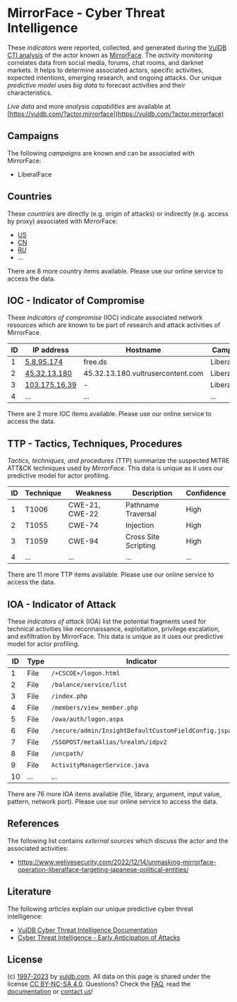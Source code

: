 # MirrorFace - Cyber Threat Intelligence

These _indicators_ were reported, collected, and generated during the [VulDB CTI analysis](https://vuldb.com/?kb.cti) of the actor known as [MirrorFace](https://vuldb.com/?actor.mirrorface). The _activity monitoring_ correlates data from social media, forums, chat rooms, and darknet markets. It helps to determine associated actors, specific activities, expected intentions, emerging research, and ongoing attacks. Our unique _predictive model_ uses _big data_ to forecast activities and their characteristics.

_Live data_ and more _analysis capabilities_ are available at [https://vuldb.com/?actor.mirrorface](https://vuldb.com/?actor.mirrorface)

## Campaigns

The following _campaigns_ are known and can be associated with MirrorFace:

* LiberalFace

## Countries

These _countries_ are directly (e.g. origin of attacks) or indirectly (e.g. access by proxy) associated with MirrorFace:

* [US](https://vuldb.com/?country.us)
* [CN](https://vuldb.com/?country.cn)
* [RU](https://vuldb.com/?country.ru)
* ...

There are 8 more country items available. Please use our online service to access the data.

## IOC - Indicator of Compromise

These _indicators of compromise_ (IOC) indicate associated network resources which are known to be part of research and attack activities of MirrorFace.

ID | IP address | Hostname | Campaign | Confidence
-- | ---------- | -------- | -------- | ----------
1 | [5.8.95.174](https://vuldb.com/?ip.5.8.95.174) | free.ds | LiberalFace | High
2 | [45.32.13.180](https://vuldb.com/?ip.45.32.13.180) | 45.32.13.180.vultrusercontent.com | LiberalFace | High
3 | [103.175.16.39](https://vuldb.com/?ip.103.175.16.39) | - | LiberalFace | High
4 | ... | ... | ... | ...

There are 2 more IOC items available. Please use our online service to access the data.

## TTP - Tactics, Techniques, Procedures

_Tactics, techniques, and procedures_ (TTP) summarize the suspected MITRE ATT&CK techniques used by _MirrorFace_. This data is unique as it uses our predictive model for actor profiling.

ID | Technique | Weakness | Description | Confidence
-- | --------- | -------- | ----------- | ----------
1 | T1006 | CWE-21, CWE-22 | Pathname Traversal | High
2 | T1055 | CWE-74 | Injection | High
3 | T1059 | CWE-94 | Cross Site Scripting | High
4 | ... | ... | ... | ...

There are 11 more TTP items available. Please use our online service to access the data.

## IOA - Indicator of Attack

These _indicators of attack_ (IOA) list the potential fragments used for technical activities like reconnaissance, exploitation, privilege escalation, and exfiltration by MirrorFace. This data is unique as it uses our predictive model for actor profiling.

ID | Type | Indicator | Confidence
-- | ---- | --------- | ----------
1 | File | `/+CSCOE+/logon.html` | High
2 | File | `/balance/service/list` | High
3 | File | `/index.php` | Medium
4 | File | `/members/view_member.php` | High
5 | File | `/owa/auth/logon.aspx` | High
6 | File | `/secure/admin/InsightDefaultCustomFieldConfig.jspa` | High
7 | File | `/SSOPOST/metaAlias/%realm%/idpv2` | High
8 | File | `/uncpath/` | Medium
9 | File | `ActivityManagerService.java` | High
10 | ... | ... | ...

There are 76 more IOA items available (file, library, argument, input value, pattern, network port). Please use our online service to access the data.

## References

The following list contains _external sources_ which discuss the actor and the associated activities:

* https://www.welivesecurity.com/2022/12/14/unmasking-mirrorface-operation-liberalface-targeting-japanese-political-entities/

## Literature

The following _articles_ explain our unique predictive cyber threat intelligence:

* [VulDB Cyber Threat Intelligence Documentation](https://vuldb.com/?kb.cti)
* [Cyber Threat Intelligence - Early Anticipation of Attacks](https://www.scip.ch/en/?labs.20201022)

## License

(c) [1997-2023](https://vuldb.com/?kb.changelog) by [vuldb.com](https://vuldb.com/?kb.about). All data on this page is shared under the license [CC BY-NC-SA 4.0](https://creativecommons.org/licenses/by-nc-sa/4.0/). Questions? Check the [FAQ](https://vuldb.com/?kb.faq), read the [documentation](https://vuldb.com/?kb) or [contact us](https://vuldb.com/?contact)!
